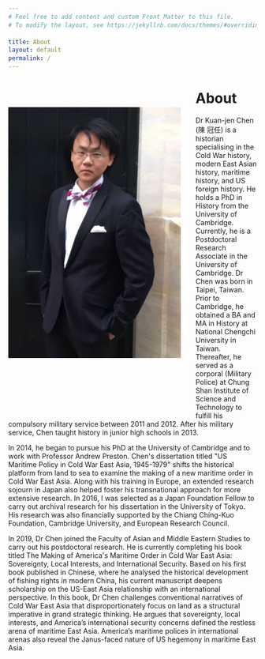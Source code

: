 ```yaml
---
# Feel free to add content and custom Front Matter to this file.
# To modify the layout, see https://jekyllrb.com/docs/themes/#overriding-theme-defaults

title: About
layout: default
permalink: /
---
```


<style>
img {
    margin: 60px 30px 120px 0px;
    max-width: 350px;
    height: auto;
    float: left;
}
</style>

<div>
    <p>
        <img src="media/IMG_4227.png">
    </p>
</div>

# About

Dr Kuan-jen Chen (陳  冠任) is a historian specialising in the Cold War history, modern East Asian history, maritime history, and US foreign history. He holds a PhD in History from the University of Cambridge. Currently, he is a Postdoctoral Research Associate in the University of Cambridge. Dr Chen was born in Taipei, Taiwan. Prior to Cambridge, he obtained a BA and MA in History at National Chengchi University in Taiwan. Thereafter, he served as a corporal (Military Police) at Chung Shan Institute of Science and Technology to fulfill his compulsory military service between 2011 and 2012. After his military service, Chen taught history in junior high schools in 2013.

In 2014, he began to pursue his PhD at the University of Cambridge and to work with Professor Andrew Preston. Chen's dissertation titled "US Maritime Policy in Cold War East Asia, 1945-1979" shifts the historical platform from land to sea to examine the making of a new maritime order in Cold War East Asia. Along with his training in Europe, an extended research sojourn in Japan also helped foster his transnational approach for more extensive research. In 2016, I was selected as a Japan Foundation Fellow to carry out archival research for his dissertation in the University of Tokyo. His research was also financially supported by the Chiang Ching-Kuo Foundation, Cambridge University, and European Research Council.

In 2019, Dr Chen joined the Faculty of Asian and Middle Eastern Studies to carry out his postdoctoral research. He is currently completing his book titled The Making of America's Maritime Order in Cold War East Asia: Sovereignty, Local Interests, and International Security. Based on his first book published in Chinese, where he analysed the historical development of fishing rights in modern China, his current manuscript deepens scholarship on the US-East Asia relationship with an international perspective. In this book, Dr Chen challenges conventional narratives of Cold War East Asia that disproportionately focus on land as a structural imperative in grand strategic thinking. He argues that sovereignty, local interests, and America’s international security concerns defined the restless arena of maritime East Asia. America’s maritime polices in international arenas also reveal the Janus-faced nature of US hegemony in maritime East Asia.



